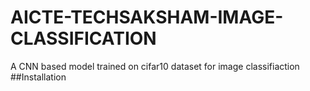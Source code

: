 # AICTE-TECHSAKSHAM-IMAGE-CLASSIFICATION
A CNN based model trained on cifar10 dataset for image classifiaction 
##Installation
